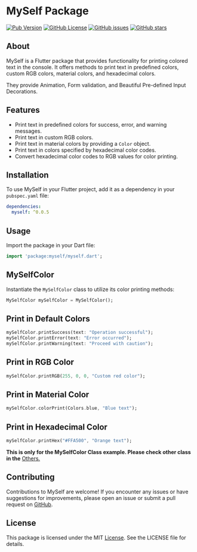# MySelf Package

[![Pub Version](https://img.shields.io/pub/v/myself.svg)](https://pub.dev/packages/myself)
[![GitHub License](https://img.shields.io/github/license/MYOUSUFFS/my_widget.svg)](https://github.com/MYOUSUFFS/my_widget/blob/master/LICENSE)
[![GitHub issues](https://img.shields.io/github/issues/MYOUSUFFS/my_widget.svg)](https://github.com/<github-username>/<repo-name>/issues)
[![GitHub stars](https://img.shields.io/github/stars/MYOUSUFFS/my_widget.svg)](https://github.com/<github-username>/<repo-name>/stargazers)

## About

MySelf is a Flutter package that provides functionality for printing colored text in the console. It offers methods to print text in predefined colors, custom RGB colors, material colors, and hexadecimal colors.

They provide Animation, Form validation, and Beautiful Pre-defined Input Decorations.

## Features

- Print text in predefined colors for success, error, and warning messages.
- Print text in custom RGB colors.
- Print text in material colors by providing a `Color` object.
- Print text in colors specified by hexadecimal color codes.
- Convert hexadecimal color codes to RGB values for color printing.

## Installation

To use MySelf in your Flutter project, add it as a dependency in your `pubspec.yaml` file:

```yaml
dependencies:
  myself: ^0.0.5
```

## Usage
Import the package in your Dart file:
```dart
import 'package:myself/myself.dart';
```
## MySelfColor
Instantiate the `MySelfColor` class to utilize its color printing methods:
```dart
MySelfColor mySelfColor = MySelfColor();
```

## Print in Default Colors
```dart
mySelfColor.printSuccess(text: "Operation successful");
mySelfColor.printError(text: "Error occurred");
mySelfColor.printWarning(text: "Proceed with caution");
```
## Print in RGB Color
```dart
mySelfColor.printRGB(255, 0, 0, "Custom red color");
```
## Print in Material Color
```dart
mySelfColor.colorPrint(Colors.blue, "Blue text");
```
## Print in Hexadecimal Color
```dart
mySelfColor.printHex("#FFA500", "Orange text");
```
**This is only for the MySelfColor Class example. Please check other class in the** [Others.]()
## Contributing
Contributions to MySelf are welcome! If you encounter any issues or have suggestions for improvements, please open an issue or submit a pull request on [GitHub](https://github.com/MYOUSUFFS/myself).

## License
This package is licensed under the MIT [License](https://github.com/MYOUSUFFS/myself/blob/master/LICENSE). See the LICENSE file for details.
